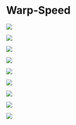 # Warp-Speed

![](images/a.png)
  
![](images/b.png)

![](images/c.png)

![](images/d.png)

![](images/e.png)

![](images/f.png)

![](images/g.png)

![](images/h.png)

![](images/i.png)

